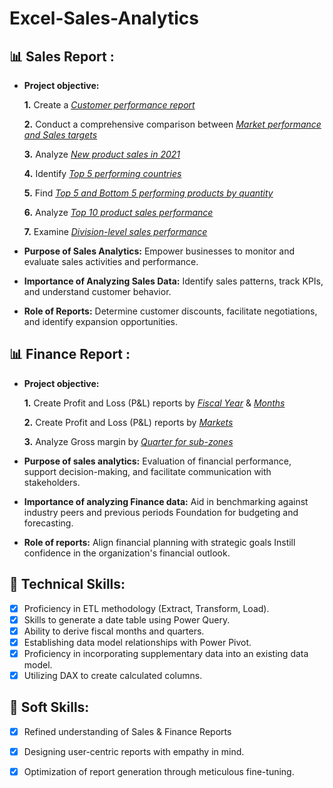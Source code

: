 # Excel-Sales-Analytics
## 📊 Sales Report :

- **Project objective:**
  
 
   **1.** Create a _[Customer performance report](https://github.com/romerio66/Excel-Sales-Analytics/blob/main/Customer%20Performance%20Report.pdf)_

   **2.** Conduct a comprehensive comparison between _[Market performance and Sales targets](https://github.com/romerio66/Excel-Sales-Analytics/blob/main/Market%20Performance%20vs%20Target%20Report.pdf)_

   **3.** Analyze _[New product sales in 2021](https://github.com/romerio66/Excel-Sales-Analytics/blob/main/New%20Products-2021.pdf)_

   **4.** Identify _[Top 5 performing countries](https://github.com/romerio66/Excel-Sales-Analytics/blob/main/Top%205%20countries-2021.pdf)_

   **5.** Find _[Top 5 and Bottom 5 performing products by quantity](https://github.com/romerio66/Excel-Sales-Analytics/blob/main/Top%20and%20Bottom%205%20Products-QTY.pdf)_

   **6.** Analyze _[Top 10 product sales performance](https://github.com/romerio66/Excel-Sales-Analytics/blob/main/Top%2010%20Products-Net%20sales.pdf)_

   **7.** Examine _[Division-level sales performance](https://github.com/romerio66/Excel-Sales-Analytics/blob/main/Division%20Level%20Report.pdf)_

- **Purpose of Sales Analytics:** Empower businesses to monitor and evaluate sales activities and performance.

- **Importance of Analyzing Sales Data:** Identify sales patterns, track KPIs, and understand customer behavior.

- **Role of Reports:** Determine customer discounts, facilitate negotiations, and identify expansion opportunities.

## 📊 Finance Report :

- **Project objective:**

  **1.** Create Profit and Loss (P&L) reports by _[Fiscal Year](https://github.com/romerio66/Excel-Sales-Analytics/blob/main/P%26L%20by%20Fiscal%20years.pdf)_ & _[Months](https://github.com/romerio66/Excel-Sales-Analytics/blob/main/P%26L%20by%20Fiscal%20months.pdf)_ 

  
  **2.** Create Profit and Loss (P&L) reports by _[Markets](https://github.com/romerio66/Excel-Sales-Analytics/blob/main/P%26L%20for%20Markets.pdf)_
  
  **3.**  Analyze Gross margin by _[Quarter for sub-zones](https://github.com/romerio66/Excel-Sales-Analytics/blob/main/Gross%20Margin%25%20by%20Quarters(Sub%20Zone).pdf)_

- **Purpose of sales analytics:** Evaluation of financial performance, support decision-making, and facilitate communication with stakeholders.

- **Importance of analyzing Finance data:** Aid in benchmarking against industry peers and previous periods Foundation for budgeting and forecasting.

- **Role of reports:** Align financial planning with strategic goals Instill confidence in the organization's financial outlook.

## 🔧 Technical Skills:

- [x]	Proficiency in ETL methodology (Extract, Transform, Load).
- [x]	Skills to generate a date table using Power Query.
- [x]	Ability to derive fiscal months and quarters.
- [x]	Establishing data model relationships with Power Pivot.
- [x]	Proficiency in incorporating supplementary data into an existing data model.
- [x]	Utilizing DAX to create calculated columns.

## 🧠 Soft Skills:

- [x]	Refined understanding of Sales & Finance Reports
- [x]	Designing user-centric reports with empathy in mind.
- [x]	Optimization of report generation through meticulous fine-tuning.

